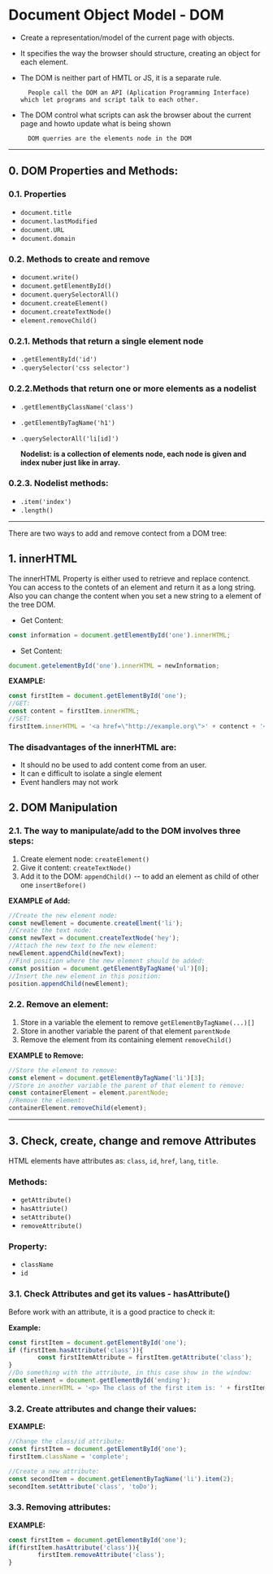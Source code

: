 # Document Object Model - DOM

- Create a representation/model of the current page with objects.
- It specifies the way the browser should structure, creating an object for each element.
- The DOM is neither part of HMTL or JS, it is a separate rule.

        People call the DOM an API (Aplication Programming Interface) which let programs and script talk to each other.

- The DOM control what scripts can ask the browser about the current page and howto update what is being shown

        DOM querries are the elements node in the DOM

---
## 0. DOM Properties and Methods:

### 0.1. **Properties**
- ``document.title`` 
- ``document.lastModified`` 
- ``document.URL`` 
- ``document.domain`` 

### 0.2. **Methods to create and remove**
- ``document.write()`` 
- ``document.getElementById()`` 
- ``document.querySelectorAll()`` 
- ``document.createElement()`` 
- ``document.createTextNode()`` 
- ``element.removeChild()`` 
 

### 0.2.1. **Methods that return a single element node**

- ``.getElementById('id')``
- ``.querySelector('css selector')``

### 0.2.2.**Methods that return one or more elements as a nodelist**

- ``.getElementByClassName('class')``
- ``.getElementByTagName('h1')``
- ``.querySelectorAll('li[id]')``

    **Nodelist: is a collection of elements node, each node is given and index nuber just like in array.**

### 0.2.3. **Nodelist methods:**

- ``.item('index')``
- ``.length()``

---
There are two ways to add and remove contect from a DOM tree:

## 1. innerHTML

The innerHTML Property is either used to retrieve and replace contenct.
You can access to the contets of an element and return it as a long string.
Also you can change the content when you set a new string to a element of the tree DOM.


- Get Content:
```javascript
const information = document.getElementById('one').innerHTML;
```
- Set Content:
```javascript
document.getelementById('one').innerHTML = newInformation;
```
 **EXAMPLE:**
```javascript
const firstItem = document.getElementById('one');
//GET:
const content = firstItem.innerHTML;
//SET:
firstItem.innerHTML = '<a href=\"http://example.org\">' + contenct + '</a>';
```

### The disadvantages of the innerHTML are:
- It should no be used to add content come from an user.
- It can e difficult to isolate a single element
- Event handlers may not work

## 2. DOM Manipulation

### 2.1. The way to manipulate/add to the DOM involves three steps:
1. Create element node: ``createElement()``
2. Give it content: ``createTextNode()``
3. Add it to the DOM: ``appendChild()`` -- to add an element as child of other one 
                        ``insertBefore()``

**EXAMPLE of Add:**
```javascript
//Create the new element node:
const newElement = documente.createElment('li');
//Create the text node:
const newText = document.createTextNode('hey');
//Attach the new text to the new element:
newElement.appendChild(newText);
//Find position where the new element should be added:
const position = document.getElementByTagName('ul')[0];
//Insert the new element in this position:
position.appendChild(newElement);
```

### 2.2. Remove an element:
1. Store in a variable the element to remove ``getElementByTagName(...)[]``
2. Store in another variable the parent of that element ``parentNode``
3. Remove the element from its containing element ``removeChild()``

**EXAMPLE to Remove:**
```javascript
//Store the element to remove:
const element = document.getElementByTagName('li')[3];
//Store in another variable the parent of that element to remove:
const containerElement = element.parentNode;
//Remove the element:
containerElement.removeChild(element);
```
---

## 3. Check, create, change and remove Attributes

HTML elements have attributes as: ``class``, ``id``, ``href``, ``lang``, ``title``.

### Methods:
- ``getAttribute()``
- ``hasAttriute()``
- ``setAttribute()``
- ``removeAttribute()``

### Property:
- ``className``
- ``id``

### 3.1. Check Attributes and get its values - hasAttribute()

Before work with an attribute, it is a good practice to check it:

**Example:**
```javascript
const firstItem = document.getElementById('one');
if (firstItem.hasAttribute('class')){
        const firstItemAttribute = firstItem.getAttribute('class');
}
//Do something with the attribute, in this case show in the window:
const element = document.getElementById('ending');
elemente.innerHTML = '<p> The class of the first item is: ' + firstItemAttribute + '</p>';
```

### 3.2. Create attributes and change their values:
**EXAMPLE:**
```javascript
//Change the class/id attribute:
const firstItem = document.getElementById('one');
firstItem.className = 'complete';

//Create a new attribute:
const secondItem = document.getElementByTagName('li').item(2);
secondItem.setAttribute('class', 'toDo');
```

### 3.3. Removing attributes:
**EXAMPLE:**
```javascript
const firstItem = document.getElementById('one');
if(firstItem.hasAttribute('class')){
        firstItem.removeAttribute('class');
}
```      	